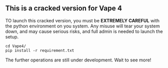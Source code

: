 ## This is a cracked version for Vape 4

TO launch this cracked version, you must be **EXTREMELY CAREFUL** with the python environment on you system. Any misuse will tear your system down, and may cause serious risks, and full admin is needed to launch the setup.

```
cd Vape4/
pip install -r requirement.txt
```

The further operations are still under development. Wait to see more!
